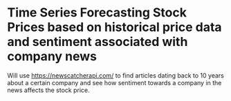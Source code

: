 # Time Series Forecasting Stock Prices based on historical price data and sentiment associated with company news

Will use https://newscatcherapi.com/ to find articles dating back to 10 years about a certain company and see how sentiment towards a company in the news affects the stock price.
